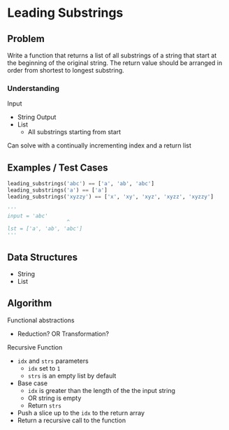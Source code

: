 # Leading Substrings

## Problem

Write a function that returns a list of all substrings of a string that start at the beginning of the original string. The return value should be arranged in order from shortest to longest substring.

### Understanding

Input
- String
Output
- List
	- All substrings starting from start

Can solve with a continually incrementing index and a return list

## Examples / Test Cases

```python
leading_substrings('abc') == ['a', 'ab', 'abc']
leading_substrings('a') == ['a']
leading_substrings('xyzzy') == ['x', 'xy', 'xyz', 'xyzz', 'xyzzy']

'''
input = 'abc'
 				   ^
lst = ['a', 'ab', 'abc']
'''
```

## Data Structures

- String
- List

## Algorithm
Functional abstractions
- Reduction? OR Transformation?

Recursive Function
- `idx` and `strs` parameters
	- `idx` set to `1`
	- `strs` is an empty list by default
- Base case
	- `idx` is greater than the length of the the input string
	- OR string is empty
	- Return `strs`
- Push a slice up to the `idx` to the return array
- Return a recursive call to the function
